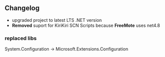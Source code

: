 ## Changelog
+ upgraded project to latest LTS .NET version
+ **Removed** suport for KiriKiri SCN Scripts because **FreeMote** uses net4.8

### replaced libs
System.Configuration -> Microsoft.Extensions.Configuration  



